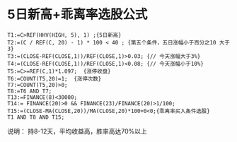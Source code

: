 # 5日新高+乖离率选股公式


    T1:=C>REF(HHV(HIGH, 5), 1) ;{5日新高}
    T2:=(C / REF(C, 20) - 1) * 100 < 40 ; {第五个条件，五日涨幅小于百分之10 大于3}
    T3:=(CLOSE-REF(CLOSE,1))/REF(CLOSE,1)>0.03; {// 今天涨幅大于3%}
    T4:=(CLOSE-REF(CLOSE,1))/REF(CLOSE,1)<0.08; {// 今天涨幅小于10%}
    T5:=C>=REF(C,1)*1.097;  {涨停收盘}
    T6:=COUNT(T5,20)=1;  {涨停次数}
    T7:=COUNT(T5,20)>0;  
    T8:=T6 AND T7;
    T13:=FINANCE(8)<30000;
    T14:= FINANCE(20)>0 && FINANCE(23)/FINANCE(20)>1/100;
    T15:=(CLOSE-MA(CLOSE,20))/MA(CLOSE,20)*100+0<0;{乖离率买入条件选股}
    T1 AND T8 AND T15;

说明： 持8-12天，平均收益高，胜率高达70%以上
